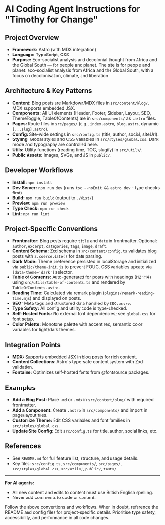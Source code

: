 # AI Coding Agent Instructions for "Timothy for Change"

## Project Overview

- **Framework:** Astro (with MDX integration)
- **Language:** TypeScript, CSS
- **Purpose:** Eco-socialist analysis and decolonial thought from Africa and the Global South — for people and planet. The site is for people and planet: eco-socialist analysis from Africa and the Global South, with a focus on decolonisation, climate, and liberation

## Architecture & Key Patterns

- **Content:** Blog posts are Markdown/MDX files in `src/content/blog/`. MDX supports embedded JSX.
- **Components:** All UI elements (Header, Footer, Sidebar, Layout, SEO, ThemeToggle, TableOfContents) are in `src/components/` as `.astro` files.
- **Pages:** Route files in `src/pages/` (e.g., `index.astro`, `blog.astro`, dynamic `[...slug].astro`).
- **Config:** Site-wide settings in `src/config.ts` (title, author, social, siteUrl).
- **Styling:** Global styles and CSS variables in `src/styles/global.css`. Dark mode and typography are controlled here.
- **Utils:** Utility functions (reading time, TOC, slugify) in `src/utils/`.
- **Public Assets:** Images, SVGs, and JS in `public/`.

## Developer Workflows

- **Install:** `npm install`
- **Dev Server:** `npm run dev` (runs `tsc --noEmit && astro dev` - type checks first)
- **Build:** `npm run build` (output to `./dist/`)
- **Preview:** `npm run preview`
- **Type Check:** `npm run check`
- **Lint:** `npm run lint`

## Project-Specific Conventions

- **Frontmatter:** Blog posts require `title` and `date` in frontmatter. Optional: `author`, `excerpt`, `categories`, `tags`, `image`, `draft`.
- **Content Schema:** Zod schema in `src/content/config.ts` validates blog posts with `z.coerce.date()` for date parsing.
- **Dark Mode:** Theme preference persisted in localStorage and initialized via `public/theme-init.js` to prevent FOUC. CSS variables update via `[data-theme='dark']` selector.
- **Table of Contents:** Auto-generated for posts with headings (H2-H4) using `src/utils/table-of-contents.ts` and rendered by `TableOfContents.astro`.
- **Reading Time:** Calculated via remark plugin (`plugins/remark-reading-time.mjs`) and displayed on posts.
- **SEO:** Meta tags and structured data handled by `SEO.astro`.
- **Type Safety:** All config and utility code is type-checked.
- **Self-Hosted Fonts:** No external font dependencies; see `global.css` for font setup.
- **Color Palette:** Monotone palette with accent red, semantic color variables for light/dark themes.

## Integration Points

- **MDX:** Supports embedded JSX in blog posts for rich content.
- **Content Collections:** Astro's type-safe content system with Zod validation.
- **Fontaine:** Optimizes self-hosted fonts from @fontsource packages.

## Examples

- **Add a Blog Post:** Place `.md` or `.mdx` in `src/content/blog/` with required frontmatter.
- **Add a Component:** Create `.astro` in `src/components/` and import in page/layout files.
- **Customize Theme:** Edit CSS variables and font families in `src/styles/global.css`.
- **Update Site Config:** Edit `src/config.ts` for title, author, social links, etc.

## References

- See `README.md` for full feature list, structure, and usage details.
- Key files: `src/config.ts`, `src/components/`, `src/pages/`, `src/styles/global.css`, `src/utils/`, `public/`, `tests/`

---

**For AI agents:**

- All new content and edits to content must use British English spelling.
- Never add comments to code or content.

Follow the above conventions and workflows. When in doubt, reference the README and config files for project-specific details. Prioritise type safety, accessibility, and performance in all code changes.
